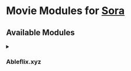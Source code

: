 # Movie Modules for [Sora](https://github.com/cranci1/Sora)

## Available Modules

<details>

<summary>

### Ableflix.xyz

</summary>

**File:** `Ableflix.json`<br>
**App version:** V2 and up <br>
**Author:** ibro <br><br>
https://raw.githubusercontent.com/xibrox/sora-movie-module/refs/heads/main/ableflix/ableflix.json

</details>